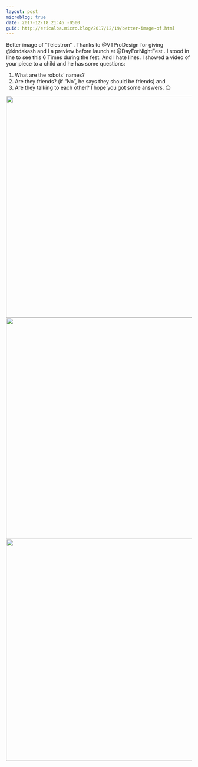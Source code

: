 ```yaml
---
layout: post
microblog: true
date: 2017-12-18 21:46 -0500
guid: http://ericalba.micro.blog/2017/12/19/better-image-of.html
---
```

Better image of “Telestron“ . Thanks to @VTProDesign for giving @kindakash and I a preview before launch at @DayForNightFest . I stood in line to see this 6 Times during the fest. And I hate lines. 
I showed a video of your piece to a child and he has some questions: 
1. What are the robots’ names? 
2. Are they friends? (if “No”, he says they should be friends) and 
3. Are they talking to each other? 
I hope you got some answers. 😉

<img src="http://micro.ericalba.com/uploads/2018/f7145e5ce6.jpg" width="600" height="600" /><img src="http://micro.ericalba.com/uploads/2018/09ef0bcf2a.jpg" width="600" height="600" /><img src="http://micro.ericalba.com/uploads/2018/1d121d0d59.jpg" width="600" height="600" />

